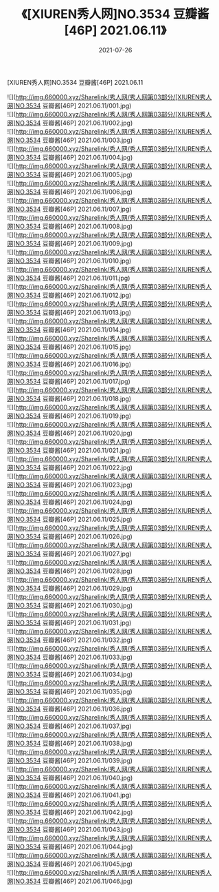 ﻿---
layout: post
title:  《[XIUREN秀人网]NO.3534 豆瓣酱[46P] 2021.06.11》
date:   2021-07-26
img: http://img.660000.xyz/Sharelink/秀人网/秀人网第03部分/[XIUREN秀人网]NO.3534 豆瓣酱[46P] 2021.06.11/000.jpg
categories: [美女, 清纯, 唯美]
---

[XIUREN秀人网]NO.3534 豆瓣酱[46P] 2021.06.11

  ![](http://img.660000.xyz/Sharelink/秀人网/秀人网第03部分/[XIUREN秀人网]NO.3534 豆瓣酱[46P] 2021.06.11/001.jpg) <br> ![](http://img.660000.xyz/Sharelink/秀人网/秀人网第03部分/[XIUREN秀人网]NO.3534 豆瓣酱[46P] 2021.06.11/002.jpg) <br> ![](http://img.660000.xyz/Sharelink/秀人网/秀人网第03部分/[XIUREN秀人网]NO.3534 豆瓣酱[46P] 2021.06.11/003.jpg) <br> ![](http://img.660000.xyz/Sharelink/秀人网/秀人网第03部分/[XIUREN秀人网]NO.3534 豆瓣酱[46P] 2021.06.11/004.jpg) <br> ![](http://img.660000.xyz/Sharelink/秀人网/秀人网第03部分/[XIUREN秀人网]NO.3534 豆瓣酱[46P] 2021.06.11/005.jpg) <br> ![](http://img.660000.xyz/Sharelink/秀人网/秀人网第03部分/[XIUREN秀人网]NO.3534 豆瓣酱[46P] 2021.06.11/006.jpg) <br> ![](http://img.660000.xyz/Sharelink/秀人网/秀人网第03部分/[XIUREN秀人网]NO.3534 豆瓣酱[46P] 2021.06.11/007.jpg) <br> ![](http://img.660000.xyz/Sharelink/秀人网/秀人网第03部分/[XIUREN秀人网]NO.3534 豆瓣酱[46P] 2021.06.11/008.jpg) <br> ![](http://img.660000.xyz/Sharelink/秀人网/秀人网第03部分/[XIUREN秀人网]NO.3534 豆瓣酱[46P] 2021.06.11/009.jpg) <br> ![](http://img.660000.xyz/Sharelink/秀人网/秀人网第03部分/[XIUREN秀人网]NO.3534 豆瓣酱[46P] 2021.06.11/010.jpg) <br> ![](http://img.660000.xyz/Sharelink/秀人网/秀人网第03部分/[XIUREN秀人网]NO.3534 豆瓣酱[46P] 2021.06.11/011.jpg) <br> ![](http://img.660000.xyz/Sharelink/秀人网/秀人网第03部分/[XIUREN秀人网]NO.3534 豆瓣酱[46P] 2021.06.11/012.jpg) <br> ![](http://img.660000.xyz/Sharelink/秀人网/秀人网第03部分/[XIUREN秀人网]NO.3534 豆瓣酱[46P] 2021.06.11/013.jpg) <br> ![](http://img.660000.xyz/Sharelink/秀人网/秀人网第03部分/[XIUREN秀人网]NO.3534 豆瓣酱[46P] 2021.06.11/014.jpg) <br> ![](http://img.660000.xyz/Sharelink/秀人网/秀人网第03部分/[XIUREN秀人网]NO.3534 豆瓣酱[46P] 2021.06.11/015.jpg) <br> ![](http://img.660000.xyz/Sharelink/秀人网/秀人网第03部分/[XIUREN秀人网]NO.3534 豆瓣酱[46P] 2021.06.11/016.jpg) <br> ![](http://img.660000.xyz/Sharelink/秀人网/秀人网第03部分/[XIUREN秀人网]NO.3534 豆瓣酱[46P] 2021.06.11/017.jpg) <br> ![](http://img.660000.xyz/Sharelink/秀人网/秀人网第03部分/[XIUREN秀人网]NO.3534 豆瓣酱[46P] 2021.06.11/018.jpg) <br> ![](http://img.660000.xyz/Sharelink/秀人网/秀人网第03部分/[XIUREN秀人网]NO.3534 豆瓣酱[46P] 2021.06.11/019.jpg) <br> ![](http://img.660000.xyz/Sharelink/秀人网/秀人网第03部分/[XIUREN秀人网]NO.3534 豆瓣酱[46P] 2021.06.11/020.jpg) <br> ![](http://img.660000.xyz/Sharelink/秀人网/秀人网第03部分/[XIUREN秀人网]NO.3534 豆瓣酱[46P] 2021.06.11/021.jpg) <br> ![](http://img.660000.xyz/Sharelink/秀人网/秀人网第03部分/[XIUREN秀人网]NO.3534 豆瓣酱[46P] 2021.06.11/022.jpg) <br> ![](http://img.660000.xyz/Sharelink/秀人网/秀人网第03部分/[XIUREN秀人网]NO.3534 豆瓣酱[46P] 2021.06.11/023.jpg) <br> ![](http://img.660000.xyz/Sharelink/秀人网/秀人网第03部分/[XIUREN秀人网]NO.3534 豆瓣酱[46P] 2021.06.11/024.jpg) <br> ![](http://img.660000.xyz/Sharelink/秀人网/秀人网第03部分/[XIUREN秀人网]NO.3534 豆瓣酱[46P] 2021.06.11/025.jpg) <br> ![](http://img.660000.xyz/Sharelink/秀人网/秀人网第03部分/[XIUREN秀人网]NO.3534 豆瓣酱[46P] 2021.06.11/026.jpg) <br> ![](http://img.660000.xyz/Sharelink/秀人网/秀人网第03部分/[XIUREN秀人网]NO.3534 豆瓣酱[46P] 2021.06.11/027.jpg) <br> ![](http://img.660000.xyz/Sharelink/秀人网/秀人网第03部分/[XIUREN秀人网]NO.3534 豆瓣酱[46P] 2021.06.11/028.jpg) <br> ![](http://img.660000.xyz/Sharelink/秀人网/秀人网第03部分/[XIUREN秀人网]NO.3534 豆瓣酱[46P] 2021.06.11/029.jpg) <br> ![](http://img.660000.xyz/Sharelink/秀人网/秀人网第03部分/[XIUREN秀人网]NO.3534 豆瓣酱[46P] 2021.06.11/030.jpg) <br> ![](http://img.660000.xyz/Sharelink/秀人网/秀人网第03部分/[XIUREN秀人网]NO.3534 豆瓣酱[46P] 2021.06.11/031.jpg) <br> ![](http://img.660000.xyz/Sharelink/秀人网/秀人网第03部分/[XIUREN秀人网]NO.3534 豆瓣酱[46P] 2021.06.11/032.jpg) <br> ![](http://img.660000.xyz/Sharelink/秀人网/秀人网第03部分/[XIUREN秀人网]NO.3534 豆瓣酱[46P] 2021.06.11/033.jpg) <br> ![](http://img.660000.xyz/Sharelink/秀人网/秀人网第03部分/[XIUREN秀人网]NO.3534 豆瓣酱[46P] 2021.06.11/034.jpg) <br> ![](http://img.660000.xyz/Sharelink/秀人网/秀人网第03部分/[XIUREN秀人网]NO.3534 豆瓣酱[46P] 2021.06.11/035.jpg) <br> ![](http://img.660000.xyz/Sharelink/秀人网/秀人网第03部分/[XIUREN秀人网]NO.3534 豆瓣酱[46P] 2021.06.11/036.jpg) <br> ![](http://img.660000.xyz/Sharelink/秀人网/秀人网第03部分/[XIUREN秀人网]NO.3534 豆瓣酱[46P] 2021.06.11/037.jpg) <br> ![](http://img.660000.xyz/Sharelink/秀人网/秀人网第03部分/[XIUREN秀人网]NO.3534 豆瓣酱[46P] 2021.06.11/038.jpg) <br> ![](http://img.660000.xyz/Sharelink/秀人网/秀人网第03部分/[XIUREN秀人网]NO.3534 豆瓣酱[46P] 2021.06.11/039.jpg) <br> ![](http://img.660000.xyz/Sharelink/秀人网/秀人网第03部分/[XIUREN秀人网]NO.3534 豆瓣酱[46P] 2021.06.11/040.jpg) <br> ![](http://img.660000.xyz/Sharelink/秀人网/秀人网第03部分/[XIUREN秀人网]NO.3534 豆瓣酱[46P] 2021.06.11/041.jpg) <br> ![](http://img.660000.xyz/Sharelink/秀人网/秀人网第03部分/[XIUREN秀人网]NO.3534 豆瓣酱[46P] 2021.06.11/042.jpg) <br> ![](http://img.660000.xyz/Sharelink/秀人网/秀人网第03部分/[XIUREN秀人网]NO.3534 豆瓣酱[46P] 2021.06.11/043.jpg) <br> ![](http://img.660000.xyz/Sharelink/秀人网/秀人网第03部分/[XIUREN秀人网]NO.3534 豆瓣酱[46P] 2021.06.11/044.jpg) <br> ![](http://img.660000.xyz/Sharelink/秀人网/秀人网第03部分/[XIUREN秀人网]NO.3534 豆瓣酱[46P] 2021.06.11/045.jpg) <br> ![](http://img.660000.xyz/Sharelink/秀人网/秀人网第03部分/[XIUREN秀人网]NO.3534 豆瓣酱[46P] 2021.06.11/046.jpg) <br>